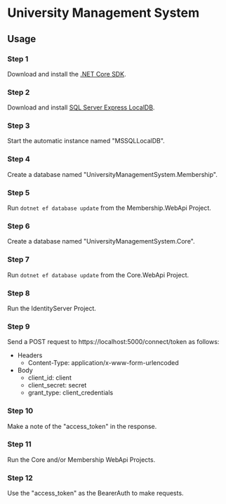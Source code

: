 # University Management System

## Usage

### Step 1

Download and install the [.NET Core SDK][dotnet-core-sdk].

### Step 2

Download and install [SQL Server Express LocalDB][sql-server].

### Step 3

Start the automatic instance named "MSSQLLocalDB".

### Step 4

Create a database named "UniversityManagementSystem.Membership".

### Step 5

Run `dotnet ef database update` from the Membership.WebApi Project.

### Step 6

Create a database named "UniversityManagementSystem.Core".

### Step 7

Run `dotnet ef database update` from the Core.WebApi Project.

### Step 8

Run the IdentityServer Project.

### Step 9

Send a POST request to https://localhost:5000/connect/token as follows:
* Headers
    * Content-Type: application/x-www-form-urlencoded
* Body
    * client_id: client
    * client_secret: secret
    * grant_type: client_credentials

### Step 10

Make a note of the "access_token" in the response.

### Step 11

Run the Core and/or Membership WebApi Projects.

### Step 12

Use the "access_token" as the BearerAuth to make requests.

[dotnet-core-sdk]: https://dotnet.microsoft.com/download/dotnet-core/3.0
[sql-server]: https://www.microsoft.com/en-gb/sql-server/sql-server-downloads
